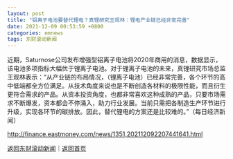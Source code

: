 ```yaml
---
layout: post
title: "铝离子电池要替代锂电？真锂研究王观林：锂电产业链已经非常完善"
date: 2021-12-09 00:53:59 +0800
categories: emnews
tags: 东财滚动新闻
---
```


近期，Saturnose公司发布增强型铝离子电池将2020年商用的消息，数据显示，该电池多项指标大幅优于锂离子电池。对于锂离子电池的未来，真锂研究市场总监王观林表示：“从产业链的布局情况，（锂离子电池）已经非常完善，各个环节的高中低端都全方位满足。从技术角度来说也是不断创造各材料的极限性能，而且衍生更符合需求的产品。从资本投资角度，也都非常喜欢这种成熟的产品，只要市场需求不断爆发，资本都会不停涌入，助力行业发展。当前只需把各制造生产环节进行升级，实现各环节的碳排放。因此，替代锂电的方案还是比较难的。”（每日经济新闻）

<http://finance.eastmoney.com/news/1351,202112092207441641.html>

[返回东财滚动新闻](//finews.withounder.com/emnews/)｜[返回首页](//finews.withounder.com/)